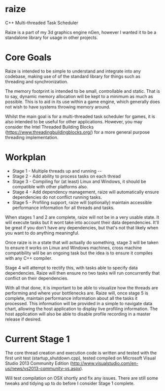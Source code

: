 raize
=====

C++ Multi-threaded Task Scheduler

Raize is a part of my 3d graphics engine nGen, however I wanted it to be a standalone library for usage in other projects.

Core Goals
==========
Raize is intended to be simple to understand and integrate into any codebase, making use of of the standard library for things such as threading and synchronization.

The memory footprint is intended to be small, controllable and static. That is to say, dynamic memory allocation will be kept to a minimum as much as possible. This is to aid in its use within a game engine, which generally does not wish to have systems throwing memory around.

Whilst the main goal is for a multi-threaded task scheduler for games, it is also intended to be useful for other applications. However, you may consider the Intel Threaded Building Blocks (https://www.threadingbuildingblocks.org/) for a more general purpose threading implementation.

Workplan
========
  * Stage 1 - Multiple threads up and running -- <Current Stage>
  * Stage 2 - Add ability to process tasks on each thread
  * Stage 3 - Compiling for (at least) Linux and Windows, it should be compatible with other platforms also.
  * Stage 4 - Add dependency management, raize will automatically ensure dependencies do not conflict running tasks.
  * Stage 5 - Profiling support, raize will (optionally) maintain accessible performance information for all threads and tasks.

When stages 1 and 2 are complete, raize will not be in a very usable state. It wlil execute tasks but it wont take into account their data dependencies. It'll be great if you don't have any dependencies, but that's not that likely when you want to do anything meaningful.

Once raize is in a state that will actually do something, stage 3 will be taken to ensure it works on Linux and Windows machines, cross machine compatibility wlil be an ongoing task but the idea is to ensure it compiles with any C++ compiler.

Stage 4 will attempt to rectify this, with tasks able to specify data dependencies. Raize will then ensure no two tasks will run concurrently that conflict on their dependencies.

With all that done, it is important to be able to visualize how the threads are performing and where your bottlenecks are. Raize will, once stage 5 is complete, maintain performance information about all the tasks it processed. This information will be provided in a simple to navigate data chart, allowing the host application to display live profiling information. The host application will also be able to disable profile recording in a master release if desired.

Current Stage 1
===============
The core thread creation and execution code is written and tested with the first unit test (startup_shutdown.cpp), tested compiled on Microsoft Visual Studio 2013 Community Edition (http://www.visualstudio.com/en-us/news/vs2013-community-vs.aspx).

Will test compilation on OSX shortly and fix any issues. There are still some tweaks and tidying up to do before I consider Stage 1 complete.
